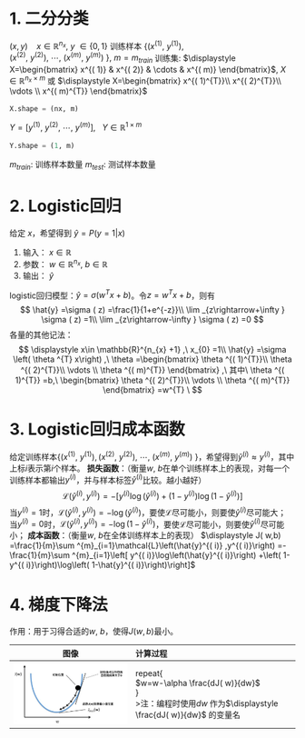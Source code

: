 # 1. 二分分类

$\displaystyle ( x,y) \ \ \ \ x\in \mathbb{R}^{n_{x}} ,\ y\ \in \{0,1\}$
训练样本 $\displaystyle \left\{\left( x^{( 1)} ,\ y^{( 1)}\right) ,\left( x^{( 2)} ,\ y^{( 2)}\right) ,\ \cdots ,\ \left( x^{( m)} ,\ y^{( m)}\right) \ \right\} ,\ m=m_{train}$
训练集: $\displaystyle X=\begin{bmatrix}
x^{( 1)} & x^{( 2)} & \cdots  & x^{( m)}
\end{bmatrix}$,  $\displaystyle X\in \mathbb{R}^{n_{x} \times m}$ 或 $\displaystyle X=\begin{bmatrix}
x^{( 1)^{T}}\\
x^{( 2)^{T}}\\
\vdots \\
x^{( m)^{T}}
\end{bmatrix}$

```python
X.shape = (nx, m)
```

 $\displaystyle Y=\left[ y^{( 1)} ,\ y^{( 2)} ,\ \cdots ,\ y^{( m)}\right] ,\ \ \ Y\in \mathbb{R}^{1\times m}$ 

```python
Y.shape = (1, m)
```

$\displaystyle m_{train}$: 训练样本数量
$\displaystyle m_{test}$: 测试样本数量

# 2. Logistic回归

给定$\displaystyle \ x$，希望得到$\displaystyle \ \hat{y} =P( y=1|x)$

1. 输入： $\displaystyle x\in \mathbb{R}$
2. 参数： $\displaystyle w\in \mathbb{R}^{n_{x}} ,\ b\in \mathbb{R}$
3. 输出： $\displaystyle \hat{y}$

logistic回归模型：$\displaystyle \hat{y} =\sigma \left( w^{T} x+b\right)$。令$\displaystyle z=w^{T} x+b$，则有
$$
\hat{y} =\sigma ( z) =\frac{1}{1+e^{-z}}\\
\lim _{z\rightarrow+\infty } \sigma ( z) =1\\
\lim _{z\rightarrow-\infty } \sigma ( z) =0
$$
各量的其他记法：
$$
\displaystyle x\in \mathbb{R}^{n_{x} +1} ,\ x_{0} =1\\
\hat{y} =\sigma \left( \theta ^{T} x\right) ,\ \theta =\begin{bmatrix}
\theta ^{( 1)^{T}}\\
\theta ^{( 2)^{T}}\\
\vdots \\
\theta ^{( m)^{T}}
\end{bmatrix} ,\ 其中\ \theta ^{( 1)^{T}} =b,\ \begin{bmatrix}
\theta ^{( 2)^{T}}\\
\vdots \\
\theta ^{( m)^{T}}
\end{bmatrix} =w^{T} \
$$

# 3. Logistic回归成本函数

给定训练样本$\displaystyle \left\{\left( x^{( 1)} ,\ y^{( 1)}\right) ,\left( x^{( 2)} ,\ y^{( 2)}\right) ,\ \cdots ,\ \left( x^{( m)} ,\ y^{( m)}\right) \ \right\}$，希望得到$\displaystyle \hat{y}^{( i)} \approx y^{( i)}$，其中上标$\displaystyle i$表示第$\displaystyle i$个样本。
**损失函数**：（衡量$\displaystyle w,\ b$在单个训练样本上的表现，对每一个训练样本都输出$\displaystyle y^{( i)}$，并与样本标签$\displaystyle \hat{y}^{( i)}$比较。越小越好）
$$
\displaystyle \mathcal{L}\left(\hat{y}^{( i)} ,y^{( i)}\right) =-\left[ y^{( i)}\log\left(\hat{y}^{( i)}\right) +\left( 1-y^{( i)}\right)\log\left( 1-\hat{y}^{( i)}\right)\right]
$$
​	当$\displaystyle y^{( i)} =1$时，$\displaystyle \mathcal{L}\left(\hat{y}^{( i)} ,y^{( i)}\right) =-\log\left(\hat{y}^{( i)}\right)$，要使$\displaystyle \mathcal{L}$尽可能小，则要使$\displaystyle \hat{y}^{( i)}$尽可能大；
​	当$\displaystyle y^{( i)} =0$时，$\displaystyle \mathcal{L}\left(\hat{y}^{( i)} ,y^{( i)}\right) =-\log\left( 1-\hat{y}^{( i)}\right)$，要使$\displaystyle \mathcal{L}$尽可能小，则要使$\displaystyle \hat{y}^{( i)}$尽可能小；
**成本函数**：（衡量$\displaystyle w,\ b$在全体训练样本上的表现）
$\displaystyle J( w,b) =\frac{1}{m}\sum ^{m}_{i=1}\mathcal{L}\left(\hat{y}^{( i)} ,y^{( i)}\right) =-\frac{1}{m}\sum ^{m}_{i=1}\left[ y^{( i)}\log\left(\hat{y}^{( i)}\right) +\left( 1-y^{( i)}\right)\log\left( 1-\hat{y}^{( i)}\right)\right]$

# 4. 梯度下降法

作用：用于习得合适的$\displaystyle w,\ b$，使得$\displaystyle J( w,b)$最小。

|                             图像                             | 计算过程                                                     |
| :----------------------------------------------------------: | :----------------------------------------------------------- |
| <img src="Week 2 Basics of Neural Network Programming.assets/timg.jpg" alt="一维梯度下降" style="zoom:50%;" /> | repeat{<br />         $w=w-\alpha \frac{dJ( w)}{dw}$<br />}<br />>注：编程时使用$\displaystyle dw$ 作为$\displaystyle \frac{dJ( w)}{dw}$ 的变量名 |

